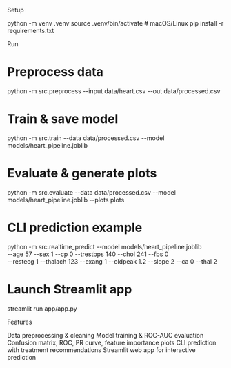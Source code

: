 Setup

python -m venv .venv
source .venv/bin/activate     # macOS/Linux
pip install -r requirements.txt


Run

# Preprocess data
python -m src.preprocess --input data/heart.csv --out data/processed.csv

# Train & save model
python -m src.train --data data/processed.csv --model models/heart_pipeline.joblib

# Evaluate & generate plots
python -m src.evaluate --data data/processed.csv --model models/heart_pipeline.joblib --plots plots

# CLI prediction example
python -m src.realtime_predict --model models/heart_pipeline.joblib \
  --age 57 --sex 1 --cp 0 --trestbps 140 --chol 241 --fbs 0 \
  --restecg 1 --thalach 123 --exang 1 --oldpeak 1.2 --slope 2 --ca 0 --thal 2

# Launch Streamlit app
streamlit run app/app.py


Features

Data preprocessing & cleaning
Model training & ROC-AUC evaluation
Confusion matrix, ROC, PR curve, feature importance plots
CLI prediction with treatment recommendations
Streamlit web app for interactive prediction
